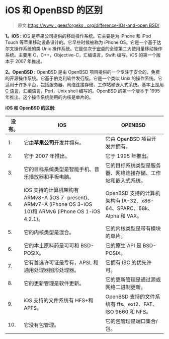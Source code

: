 # iOS 和 OpenBSD 的区别

> 原文:[https://www . geesforgeks . org/difference-IOs-and-open BSD/](https://www.geeksforgeeks.org/difference-between-ios-and-openbsd/)

**1。iOS :**
iOS 是苹果公司提供的移动操作系统。它主要是为 iPhone 和 iPod Touch 等苹果移动设备设计的。它早些时候被称为 iPhone OS。它是一个基于达尔文操作系统的类 Unix 操作系统。它是仅次于[安卓](https://www.geeksforgeeks.org/introduction-to-android-development/)的全球第二大使用量移动操作系统。主要用 C，C++，Objective-C，汇编语言，Swift 编写。iOS 的第一个版本于 2007 年推出。

**2。OpenBSD :**
OpenBSD 是由 OpenBSD 项目提供的一个专注于安全的、免费的开源操作系统。它基于伯克利软件发行版。它是一个类似 Unix 的操作系统。它适用于许多平台，包括服务器、网络连接存储、工作站和嵌入式系统。基本上是用 [C 语言](https://www.geeksforgeeks.org/c-language-set-1-introduction/)，汇编语言，Perl，Unix shell 编写的。OpenBSD 的第一个版本于 1995 年推出。这个操作系统使用的内核是单片的。

**iOS 和 OpenBSD 的区别:**

<center>

| 没有。 | IOS | OPENBSD |
| --- | --- | --- |
| 1. | 它由**苹果公司**开发并拥有。 | 它由 OpenBSD 项目开发并拥有。 |
| 2. | 它于 2007 年推出。 | 它于 1995 年推出。 |
| 3. | 它的目标系统类型是智能手机、音乐播放器和平板电脑。 | 它的目标系统类型是服务器、网络连接存储、工作站和嵌入式系统。 |
| 4. | iOS 支持的计算机架构有 ARMv8-A (iOS 7-present)、ARMv7-A (iPhone OS 3-iOS 10)和 ARMv6 (iPhone OS 1-iOS 4.2.1)。 | OpenBSD 支持的计算机架构有 IA-32、x86-64、SPARC、68k、Alpha 和 VAX。 |
| 5. | 它的内核类型是混合。 | 它的内核类型是带有模块的单片。 |
| 6. | 它的本土原料药是可可和 BSD-POSIX。 | 它的原生 API 是 BSD-POSIX。 |
| 7. | 它有首选许可证是专有，APSL 和通用处理器图形处理器。 | 它拥有 ISC 的优先许可。 |
| 8. | 它的更新管理是软件更新。 | 它的更新管理是通过源或网络二进制更新。 |
| 9. | iOS 支持的文件系统有 HFS+和 APFS。 | OpenBSD 支持的文件系统有 ffs、ext2、FAT、ISO 9660 和 NFS。 |
| 10. | 它没有包管理。 | 它的包管理是端口集合/包。 |

</center>